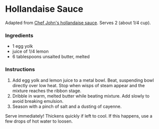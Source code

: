 # Hollandaise Sauce

Adapted from [Chef John's hollandaise sauce](http://foodwishes.blogspot.com/2007/03/hollandaise-101-can-sauce-really-sense.html). Serves 2 (about 1/4 cup).

### Ingredients

- 1 egg yolk
- juice of 1/4 lemon
- 6 tablespoons unsalted butter, melted

### Instructions

1. Add egg yolk and lemon juice to a metal bowl. Beat, suspending bowl directly over low heat. Stop when wisps of steam appear and the mixture reaches the ribbon stage.
2. Dribble in warm, melted butter while beating mixture. Add slowly to avoid breaking emulsion.
3. Season with a pinch of salt and a dusting of cayenne.

Serve immediately! Thickens quickly if left to cool. If this happens, use a few drops of hot water to loosen.
